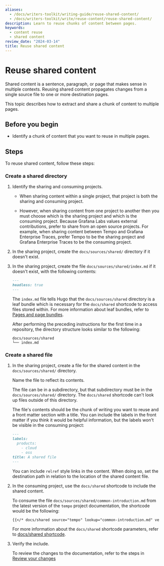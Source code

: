 ```yaml
---
aliases:
  - /docs/writers-toolkit/writing-guide/reuse-shared-content/
  - /docs/writers-toolkit/write/reuse-content/reuse-shared-content/
description: Learn to reuse chunks of content between pages.
keywords:
  - content reuse
  - shared content
review_date: "2024-03-14"
title: Reuse shared content
---
```


# Reuse shared content

Shared content is a sentence, paragraph, or page that makes sense in multiple contexts.
Reusing shared content propagates changes from a single source file to one or more destination pages.

This topic describes how to extract and share a chunk of content to multiple pages.

## Before you begin

- Identify a chunk of content that you want to reuse in multiple pages.

## Steps

To reuse shared content, follow these steps:

### Create a shared directory

1. Identify the sharing and consuming projects.

   - When sharing content within a single project, that project is both the sharing and consuming project.

   - However, when sharing content from one project to another then you must choose which is the sharing project and which is the consuming project.
     Because Grafana Labs values external contributions, prefer to share from an open source projects.
     For example, when sharing content between Tempo and Grafana Enterprise Traces, prefer Tempo to be the sharing project and Grafana Enterprise Traces to be the consuming project.

1. In the sharing project, create the `docs/sources/shared/` directory if it doesn't exist.

1. In the sharing project, create the file `docs/sources/shared/index.md` if it doesn't exist, with the following contents:

   ```markdown
   ---
   headless: true
   ---
   ```

   The `index.md` file tells Hugo that the `docs/sources/shared` directory is a leaf bundle which is necessary for the `docs/shared` shortcode to access files stored within.
   For more information about leaf bundles, refer to [Pages and page bundles](https://grafana.com/docs/writers-toolkit/structure/#pages-and-page-bundles).

   After performing the preceding instructions for the first time in a repository, the directory structure looks similar to the following:

   ```console
   docs/sources/shared
   └── index.md
   ```

### Create a shared file

1. In the sharing project, create a file for the shared content in the `docs/sources/shared/` directory.

   Name the file to reflect its contents.

   The file can be in a subdirectory, but that subdirectory must be in the `docs/sources/shared/` directory.
   The `docs/shared` shortcode can't look up files outside of this directory.

   The file's contents should be the chunk of writing you want to reuse and a front matter section with a title.
   You can include the labels in the front matter if you think it would be helpful information, but the labels won't be visible in the consuming project:

   ```markdown
   ---
   labels:
     products:
       - cloud
       - oss
   title: A shared file
   ---
   ```

   You can include `relref` style links in the content. When doing so, set the destination path in relation to the location of the shared content file.

1. In the consuming project, use the `docs/shared` shortcode to include the shared content.

   To consume the file `docs/sources/shared/common-introduction.md` from the latest version of the `tempo` project documentation, the shortcode would be the following:

   ```markdown
   {{</* docs/shared source="tempo" lookup="common-introduction.md" version="latest" */>}}
   ```

   For more information about the `docs/shared` shortcode parameters, refer to [docs/shared shortcode](https://grafana.com/docs/writers-toolkit/write/shortcodes#docsshared).

1. Verify the include.

   To review the changes to the documentation, refer to the steps in [Review your changes](https://grafana.com/docs/writers-toolkit/contribute/#review-your-changes)

